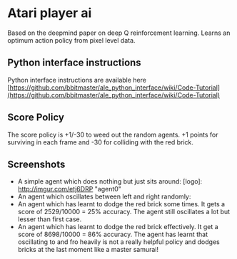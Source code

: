 # Atari player ai
Based on the deepmind paper on deep Q reinforcement learning. Learns an optimum action policy from pixel level data.

## Python interface instructions
Python interface instructions are available here
[https://github.com/bbitmaster/ale_python_interface/wiki/Code-Tutorial](https://github.com/bbitmaster/ale_python_interface/wiki/Code-Tutorial)

## Score Policy
The score policy is +1/-30 to weed out the random agents. +1 points for surviving in each frame and -30 for colliding with the red brick.

## Screenshots
* A simple agent which does nothing but just sits around: [logo]: http://imgur.com/etj6DRP "agent0"
* An agent which oscillates between left and right randomly:
* An agent which has learnt to dodge the red brick some times. It gets a score of 2529/10000 = 25% accuracy. The agent still oscillates a lot but lesser than first case.
* An agent which has learnt to dodge the red brick effectively. It get a score of 8698/10000 = 86% accuracy. The agent has learnt that oscillating to and fro heavily is not a really helpful policy and dodges bricks at the last moment like a master samurai!
